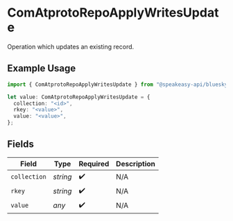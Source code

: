 # ComAtprotoRepoApplyWritesUpdate

Operation which updates an existing record.

## Example Usage

```typescript
import { ComAtprotoRepoApplyWritesUpdate } from "@speakeasy-api/bluesky/models/components";

let value: ComAtprotoRepoApplyWritesUpdate = {
  collection: "<id>",
  rkey: "<value>",
  value: "<value>",
};
```

## Fields

| Field              | Type               | Required           | Description        |
| ------------------ | ------------------ | ------------------ | ------------------ |
| `collection`       | *string*           | :heavy_check_mark: | N/A                |
| `rkey`             | *string*           | :heavy_check_mark: | N/A                |
| `value`            | *any*              | :heavy_check_mark: | N/A                |